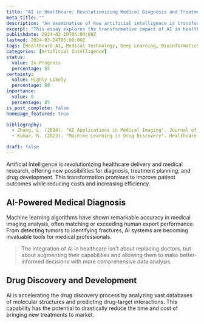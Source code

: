 ```yaml
---
title: "AI in Healthcare: Revolutionizing Medical Diagnosis and Treatment"
meta_title: ""
description: "An examination of how artificial intelligence is transforming healthcare delivery and medical research"
excerpt: "This essay explores the transformative impact of AI in healthcare, from diagnostic imaging to drug discovery. We examine current applications, challenges, and future possibilities of AI-powered healthcare systems, highlighting both the potential benefits and necessary precautions."
publishdate: 2024-02-10T05:00:00Z
lastmod: 2024-03-24T05:00:00Z
tags: [Healthcare AI, Medical Technology, Deep Learning, Bioinformatics]
categories: [Artificial Intelligence]
status:
  value: In Progress
  percentage: 55
certainty:
  value: Highly Likely
  percentage: 80
importance:
  value: 8
  percentage: 85
is_post_complete: false
homepage_featured: true

bibliography:
  - Zhang, L. (2024). "AI Applications in Medical Imaging". Journal of Medical AI, 6(1), 34-52.
  - Kumar, R. (2023). "Machine Learning in Drug Discovery". Healthcare Innovation Review, 4(3), 167-185.

draft: false
---
```


Artificial Intelligence is revolutionizing healthcare delivery and medical research, offering new possibilities for diagnosis, treatment planning, and drug development. This transformation promises to improve patient outcomes while reducing costs and increasing efficiency.

## AI-Powered Medical Diagnosis

Machine learning algorithms have shown remarkable accuracy in medical imaging analysis, often matching or exceeding human expert performance. From detecting tumors to identifying fractures, AI systems are becoming invaluable tools for medical professionals.

> The integration of AI in healthcare isn't about replacing doctors, but about augmenting their capabilities and allowing them to make better-informed decisions with more comprehensive data analysis.

## Drug Discovery and Development

AI is accelerating the drug discovery process by analyzing vast databases of molecular structures and predicting drug-target interactions. This capability has the potential to drastically reduce the time and cost of bringing new treatments to market.

